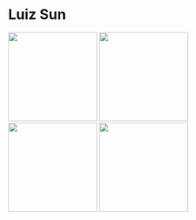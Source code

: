 # Luiz Sun

<img height="180em" src="https://img.shields.io/badge/HTML5-E34F26?style=for-the-badge&logo=html5&logoColor=white">
<img height="180em" src="https://img.shields.io/badge/CSS3-1572B6?style=for-the-badge&logo=css3&logoColor=white">
<img height="180em" src="https://img.shields.io/badge/JavaScript-F7DF1E?style=for-the-badge&logo=javascript&logoColor=black">
<img height="180em" src="https://img.shields.io/badge/Python-3776AB?style=for-the-badge&logo=python&logoColor=white">
